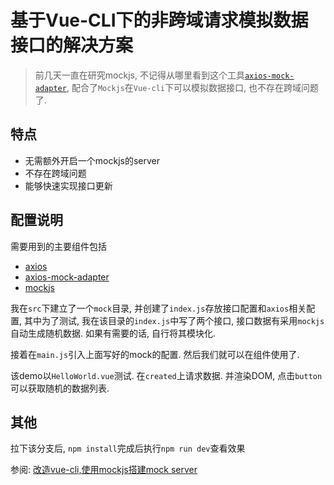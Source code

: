# 基于Vue-CLI下的非跨域请求模拟数据接口的解决方案

> 前几天一直在研究mockjs, 不记得从哪里看到这个工具[`axios-mock-adapter`](https://github.com/ctimmerm/axios-mock-adapter), 配合了`Mockjs`在`Vue-cli`下可以模拟数据接口, 也不存在跨域问题了.

## 特点

* 无需额外开启一个mockjs的server
* 不存在跨域问题
* 能够快速实现接口更新

## 配置说明

需要用到的主要组件包括

* [axios](https://github.com/axios/axios)
* [axios-mock-adapter](https://github.com/ctimmerm/axios-mock-adapter)
* [mockjs](https://github.com/nuysoft/Mock/wiki)

我在`src`下建立了一个`mock`目录, 并创建了`index.js`存放接口配置和`axios`相关配置, 其中为了测试, 我在该目录的`index.js`中写了两个接口, 接口数据有采用`mockjs`自动生成随机数据. 如果有需要的话, 自行将其模块化.

接着在`main.js`引入上面写好的mock的配置. 然后我们就可以在组件使用了.

该demo以`HelloWorld.vue`测试. 在`created`上请求数据. 并渲染DOM, 点击`button`可以获取随机的数据列表.

## 其他

拉下该分支后, `npm install`完成后执行`npm run dev`查看效果














参阅: [改造vue-cli,使用mockjs搭建mock server](https://juejin.im/post/5acdb5345188255c5668caa5)